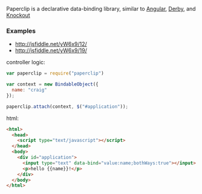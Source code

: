 
Paperclip is a declarative data-binding library, similar to [Angular](http://angularjs.org/), [Derby](http://derbyjs.com/), and [Knockout](http://knockoutjs.com/)



### Examples

- http://jsfiddle.net/yW6x9/12/
- http://jsfiddle.net/yW6x9/19/

controller logic:

```javascript
var paperclip = require("paperclip")

var context = new BindableObject({
  name: "craig"
});

paperclip.attach(context, $("#application"));
```

html:

```html
<html>
  <head>
    <script type="text/javascript"></script>
  </head>
  <body>
    <div id="application">
      <input type="text" data-bind="value:name;bothWays:true"></input>
      <p>hello {{name}}!</p>
    </div>
  </body>
</html>
```
